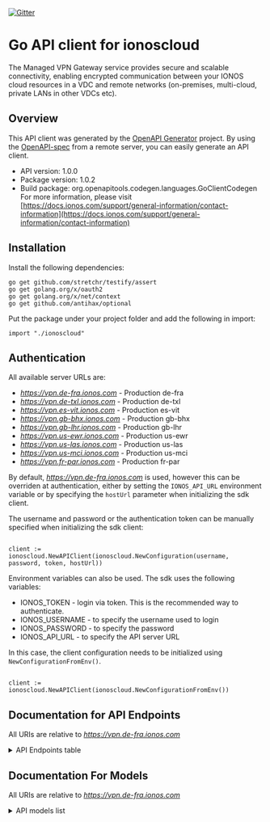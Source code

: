 [![Gitter](https://img.shields.io/gitter/room/ionos-cloud/sdk-general)](https://gitter.im/ionos-cloud/sdk-general)

# Go API client for ionoscloud

The Managed VPN Gateway service provides secure and scalable connectivity, enabling encrypted communication between your IONOS cloud resources in a VDC and remote networks (on-premises, multi-cloud, private LANs in other VDCs etc).

## Overview
This API client was generated by the [OpenAPI Generator](https://openapi-generator.tech) project.  By using the [OpenAPI-spec](https://www.openapis.org/) from a remote server, you can easily generate an API client.

- API version: 1.0.0
- Package version: 1.0.2
- Build package: org.openapitools.codegen.languages.GoClientCodegen
For more information, please visit [https://docs.ionos.com/support/general-information/contact-information](https://docs.ionos.com/support/general-information/contact-information)

## Installation

Install the following dependencies:

```shell
go get github.com/stretchr/testify/assert
go get golang.org/x/oauth2
go get golang.org/x/net/context
go get github.com/antihax/optional
```

Put the package under your project folder and add the following in import:

```golang
import "./ionoscloud"
```

## Authentication

All available server URLs are:

- *https://vpn.de-fra.ionos.com* - Production de-fra
- *https://vpn.de-txl.ionos.com* - Production de-txl
- *https://vpn.es-vit.ionos.com* - Production es-vit
- *https://vpn.gb-bhx.ionos.com* - Production gb-bhx
- *https://vpn.gb-lhr.ionos.com* - Production gb-lhr
- *https://vpn.us-ewr.ionos.com* - Production us-ewr
- *https://vpn.us-las.ionos.com* - Production us-las
- *https://vpn.us-mci.ionos.com* - Production us-mci
- *https://vpn.fr-par.ionos.com* - Production fr-par

By default, *https://vpn.de-fra.ionos.com* is used, however this can be overriden at authentication, either
by setting the `IONOS_API_URL` environment variable or by specifying the `hostUrl` parameter when
initializing the sdk client.

The username and password or the authentication token can be manually specified when initializing
the sdk client:

```golang

client := ionoscloud.NewAPIClient(ionoscloud.NewConfiguration(username, password, token, hostUrl))

```

Environment variables can also be used. The sdk uses the following variables:
- IONOS_TOKEN    - login via token. This is the recommended way to authenticate.
- IONOS_USERNAME - to specify the username used to login
- IONOS_PASSWORD - to specify the password
- IONOS_API_URL  - to specify the API server URL

In this case, the client configuration needs to be initialized using `NewConfigurationFromEnv()`.

```golang

client := ionoscloud.NewAPIClient(ionoscloud.NewConfigurationFromEnv())

```


## Documentation for API Endpoints

All URIs are relative to *https://vpn.de-fra.ionos.com*
<details >
    <summary title="Click to toggle">API Endpoints table</summary>


| Class | Method | HTTP request | Description |
| ------------- | ------------- | ------------- | ------------- |
| IPSecGatewaysApi | [**IpsecgatewaysDelete**](docs/api/IPSecGatewaysApi.md#IpsecgatewaysDelete) | **Delete** /ipsecgateways/{gatewayId} | Delete IPSecGateway |
| IPSecGatewaysApi | [**IpsecgatewaysFindById**](docs/api/IPSecGatewaysApi.md#IpsecgatewaysFindById) | **Get** /ipsecgateways/{gatewayId} | Retrieve IPSecGateway |
| IPSecGatewaysApi | [**IpsecgatewaysGet**](docs/api/IPSecGatewaysApi.md#IpsecgatewaysGet) | **Get** /ipsecgateways | Retrieve all IPSecGateways |
| IPSecGatewaysApi | [**IpsecgatewaysPost**](docs/api/IPSecGatewaysApi.md#IpsecgatewaysPost) | **Post** /ipsecgateways | Create IPSecGateway |
| IPSecGatewaysApi | [**IpsecgatewaysPut**](docs/api/IPSecGatewaysApi.md#IpsecgatewaysPut) | **Put** /ipsecgateways/{gatewayId} | Ensure IPSecGateway |
| IPSecTunnelsApi | [**IpsecgatewaysTunnelsDelete**](docs/api/IPSecTunnelsApi.md#IpsecgatewaysTunnelsDelete) | **Delete** /ipsecgateways/{gatewayId}/tunnels/{tunnelId} | Delete IPSecTunnel |
| IPSecTunnelsApi | [**IpsecgatewaysTunnelsFindById**](docs/api/IPSecTunnelsApi.md#IpsecgatewaysTunnelsFindById) | **Get** /ipsecgateways/{gatewayId}/tunnels/{tunnelId} | Retrieve IPSecTunnel |
| IPSecTunnelsApi | [**IpsecgatewaysTunnelsGet**](docs/api/IPSecTunnelsApi.md#IpsecgatewaysTunnelsGet) | **Get** /ipsecgateways/{gatewayId}/tunnels | Retrieve all IPSecTunnels |
| IPSecTunnelsApi | [**IpsecgatewaysTunnelsPost**](docs/api/IPSecTunnelsApi.md#IpsecgatewaysTunnelsPost) | **Post** /ipsecgateways/{gatewayId}/tunnels | Create IPSecTunnel |
| IPSecTunnelsApi | [**IpsecgatewaysTunnelsPut**](docs/api/IPSecTunnelsApi.md#IpsecgatewaysTunnelsPut) | **Put** /ipsecgateways/{gatewayId}/tunnels/{tunnelId} | Ensure IPSecTunnel |
| WireguardGatewaysApi | [**WireguardgatewaysDelete**](docs/api/WireguardGatewaysApi.md#WireguardgatewaysDelete) | **Delete** /wireguardgateways/{gatewayId} | Delete WireguardGateway |
| WireguardGatewaysApi | [**WireguardgatewaysFindById**](docs/api/WireguardGatewaysApi.md#WireguardgatewaysFindById) | **Get** /wireguardgateways/{gatewayId} | Retrieve WireguardGateway |
| WireguardGatewaysApi | [**WireguardgatewaysGet**](docs/api/WireguardGatewaysApi.md#WireguardgatewaysGet) | **Get** /wireguardgateways | Retrieve all WireguardGateways |
| WireguardGatewaysApi | [**WireguardgatewaysPost**](docs/api/WireguardGatewaysApi.md#WireguardgatewaysPost) | **Post** /wireguardgateways | Create WireguardGateway |
| WireguardGatewaysApi | [**WireguardgatewaysPut**](docs/api/WireguardGatewaysApi.md#WireguardgatewaysPut) | **Put** /wireguardgateways/{gatewayId} | Ensure WireguardGateway |
| WireguardPeersApi | [**WireguardgatewaysPeersDelete**](docs/api/WireguardPeersApi.md#WireguardgatewaysPeersDelete) | **Delete** /wireguardgateways/{gatewayId}/peers/{peerId} | Delete WireguardPeer |
| WireguardPeersApi | [**WireguardgatewaysPeersFindById**](docs/api/WireguardPeersApi.md#WireguardgatewaysPeersFindById) | **Get** /wireguardgateways/{gatewayId}/peers/{peerId} | Retrieve WireguardPeer |
| WireguardPeersApi | [**WireguardgatewaysPeersGet**](docs/api/WireguardPeersApi.md#WireguardgatewaysPeersGet) | **Get** /wireguardgateways/{gatewayId}/peers | Retrieve all WireguardPeers |
| WireguardPeersApi | [**WireguardgatewaysPeersPost**](docs/api/WireguardPeersApi.md#WireguardgatewaysPeersPost) | **Post** /wireguardgateways/{gatewayId}/peers | Create WireguardPeer |
| WireguardPeersApi | [**WireguardgatewaysPeersPut**](docs/api/WireguardPeersApi.md#WireguardgatewaysPeersPut) | **Put** /wireguardgateways/{gatewayId}/peers/{peerId} | Ensure WireguardPeer |

</details>

## Documentation For Models

All URIs are relative to *https://vpn.de-fra.ionos.com*
<details >
<summary title="Click to toggle">API models list</summary>

 - [Connection](docs/models/Connection)
 - [DayOfTheWeek](docs/models/DayOfTheWeek)
 - [ESPEncryption](docs/models/ESPEncryption)
 - [Error](docs/models/Error)
 - [ErrorMessages](docs/models/ErrorMessages)
 - [IKEEncryption](docs/models/IKEEncryption)
 - [IPSecGateway](docs/models/IPSecGateway)
 - [IPSecGatewayCreate](docs/models/IPSecGatewayCreate)
 - [IPSecGatewayEnsure](docs/models/IPSecGatewayEnsure)
 - [IPSecGatewayMetadata](docs/models/IPSecGatewayMetadata)
 - [IPSecGatewayRead](docs/models/IPSecGatewayRead)
 - [IPSecGatewayReadList](docs/models/IPSecGatewayReadList)
 - [IPSecGatewayReadListAllOf](docs/models/IPSecGatewayReadListAllOf)
 - [IPSecPSK](docs/models/IPSecPSK)
 - [IPSecTunnel](docs/models/IPSecTunnel)
 - [IPSecTunnelAuth](docs/models/IPSecTunnelAuth)
 - [IPSecTunnelCreate](docs/models/IPSecTunnelCreate)
 - [IPSecTunnelEnsure](docs/models/IPSecTunnelEnsure)
 - [IPSecTunnelMetadata](docs/models/IPSecTunnelMetadata)
 - [IPSecTunnelRead](docs/models/IPSecTunnelRead)
 - [IPSecTunnelReadList](docs/models/IPSecTunnelReadList)
 - [IPSecTunnelReadListAllOf](docs/models/IPSecTunnelReadListAllOf)
 - [Links](docs/models/Links)
 - [MaintenanceWindow](docs/models/MaintenanceWindow)
 - [Metadata](docs/models/Metadata)
 - [Pagination](docs/models/Pagination)
 - [ResourceStatus](docs/models/ResourceStatus)
 - [WireguardEndpoint](docs/models/WireguardEndpoint)
 - [WireguardGateway](docs/models/WireguardGateway)
 - [WireguardGatewayCreate](docs/models/WireguardGatewayCreate)
 - [WireguardGatewayEnsure](docs/models/WireguardGatewayEnsure)
 - [WireguardGatewayMetadata](docs/models/WireguardGatewayMetadata)
 - [WireguardGatewayMetadataAllOf](docs/models/WireguardGatewayMetadataAllOf)
 - [WireguardGatewayRead](docs/models/WireguardGatewayRead)
 - [WireguardGatewayReadList](docs/models/WireguardGatewayReadList)
 - [WireguardGatewayReadListAllOf](docs/models/WireguardGatewayReadListAllOf)
 - [WireguardPeer](docs/models/WireguardPeer)
 - [WireguardPeerCreate](docs/models/WireguardPeerCreate)
 - [WireguardPeerEnsure](docs/models/WireguardPeerEnsure)
 - [WireguardPeerMetadata](docs/models/WireguardPeerMetadata)
 - [WireguardPeerRead](docs/models/WireguardPeerRead)
 - [WireguardPeerReadList](docs/models/WireguardPeerReadList)
 - [WireguardPeerReadListAllOf](docs/models/WireguardPeerReadListAllOf)


[[Back to API list]](#documentation-for-api-endpoints) [[Back to Model list]](#documentation-for-models)

</details>
